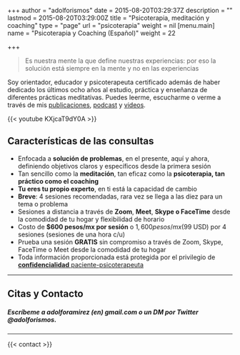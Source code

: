 +++
author = "adolforismos"
date = 2015-08-20T03:29:37Z
description = ""
lastmod = 2015-08-20T03:29:00Z
title = "Psicoterapia, meditación y coaching"
type = "page"
url = "psicoterapia"
weight = nil
[menu.main]
name = "Psicoterapia y Coaching (Español)"
weight = 22

+++
> Es nuestra mente la que define nuestras experiencias: por eso la solución está siempre en la mente y no en las experiencias

Soy orientador, educador y psicoterapeuta certificado además de haber dedicado los últimos ocho años al estudio, práctica y enseñanza de diferentes prácticas meditativas. Puedes leerme, escucharme o verme a través de mis [publicaciones](https://adolforismos.com/blog), [podcast](http://meditacionpsicoterapeutica.com) y [videos](https://www.youtube.com/user/adolforamirezcorona).

{{< youtube KXjcaT9dY0A >}}

## Características de las consultas

* Enfocada a **solución de problemas**, en el presente, aquí y ahora, definiendo objetivos claros y específicos desde la primera sesión
* Tan sencillo como la **meditación**, tan eficaz como la **psicoterapia, tan práctico como el coaching**
* **Tu eres tu propio experto**, en ti está la capacidad de cambio
* **Breve**: 4 sesiones recomendadas, rara vez se llega a las diez para un tema o problema
* Sesiones a distancia a través de **Zoom**, **Meet**, **Skype o FaceTime** desde la comodidad de tu hogar y flexibilidad de horario
* Costo de **$600 pesos/mx por sesión** o $1,600 pesos/mx ($99 USD) por 4 sesiones (sesiones de una hora c/u)
* Prueba una sesión **GRATIS** sin compromiso a través de Zoom, Skype, FaceTime o Meet desde la comodidad de tu hogar
* Toda información proporcionada está protegida por el privilegio de <a href="http://www.conamed.gob.mx/publicaciones/cartas/pdf/POSTER_PACIENTES_2014.pdf" target="_blank">**confidencialidad** paciente-psicoterapeuta</a>

***

## Citas y Contacto

##### Escríbeme a adolforamirez (en) gmail.com o un DM por Twitter @adolforismos.


***
{{< contact >}}
